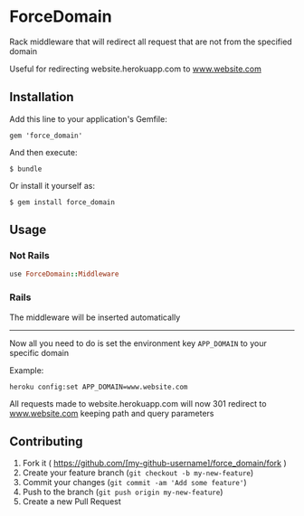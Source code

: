 # ForceDomain

Rack middleware that will redirect all request that are not from the specified domain

Useful for redirecting website.herokuapp.com to www.website.com

## Installation

Add this line to your application's Gemfile:

    gem 'force_domain'

And then execute:

    $ bundle

Or install it yourself as:

    $ gem install force_domain

## Usage

### Not Rails

```ruby
use ForceDomain::Middleware
```

### Rails

The middleware will be inserted automatically

---


Now all you need to do is set the environment key `APP_DOMAIN` to your specific domain

Example:

```shell
heroku config:set APP_DOMAIN=www.website.com
```

All requests made to website.herokuapp.com will now 301 redirect to www.website.com keeping path and query parameters

## Contributing

1. Fork it ( https://github.com/[my-github-username]/force_domain/fork )
2. Create your feature branch (`git checkout -b my-new-feature`)
3. Commit your changes (`git commit -am 'Add some feature'`)
4. Push to the branch (`git push origin my-new-feature`)
5. Create a new Pull Request

